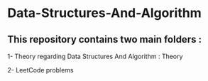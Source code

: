 # Data-Structures-And-Algorithm

## This repository contains two main folders :

  1- Theory regarding Data Structures And Algorithm : Theory

  2- LeetCode problems 
